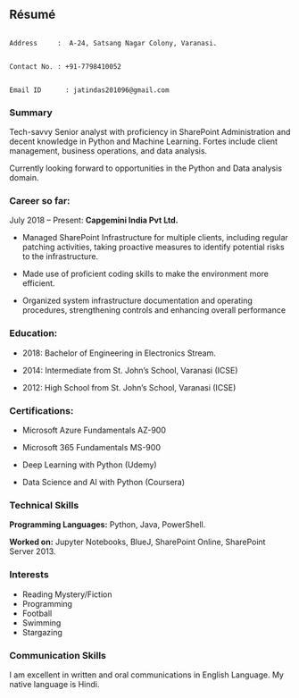 ## Résumé

                                                                                                                        Address	    :  A-24, Satsang Nagar Colony, Varanasi.

                                                                                                                        Contact No. : +91-7798410052

                                                                                                                        Email ID	  : jatindas201096@gmail.com

### Summary
Tech-savvy Senior analyst with proficiency in SharePoint Administration and decent knowledge in Python and Machine Learning. Fortes include client management, business operations, and data analysis. 

Currently looking forward to opportunities in the Python and Data analysis domain.

### Career so far:
July 2018 – Present: **Capgemini India Pvt Ltd.**

- Managed SharePoint Infrastructure for multiple clients, including regular patching activities, taking proactive measures to identify potential risks to the infrastructure.

- Made use of proficient coding skills to make the environment more efficient.

- Organized system infrastructure documentation and operating procedures, strengthening controls and enhancing overall performance


### Education:

- 2018: Bachelor of Engineering in Electronics Stream.

- 2014: Intermediate from St. John’s School, Varanasi (ICSE)

- 2012: High School from St. John’s School, Varanasi (ICSE)


### Certifications:

- Microsoft Azure Fundamentals AZ-900

-	Microsoft 365 Fundamentals MS-900

-	Deep Learning with Python (Udemy)

-	Data Science and AI with Python (Coursera)


### Technical Skills

**Programming Languages:** Python, Java, PowerShell.

**Worked on:** Jupyter Notebooks, BlueJ, SharePoint Online, SharePoint Server 2013.

### Interests

- Reading Mystery/Fiction
- Programming
- Football
- Swimming
- Stargazing


### Communication Skills

I am excellent in written and oral communications in English Language. My native language is Hindi.

